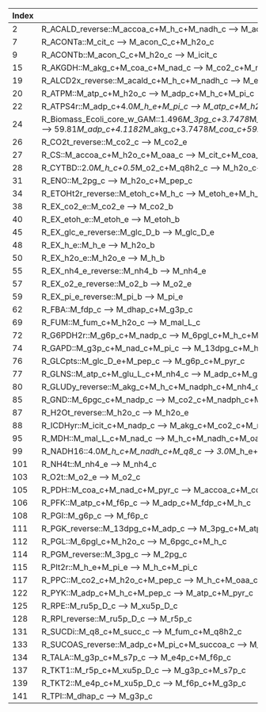 Index | Reaction | Flux (mmol/gDW-hr)
--- | --- | ---
2 | R_ACALD_reverse::M_accoa_c+M_h_c+M_nadh_c --> M_acald_c+M_coa_c+M_nad_c | 1.4115389192267214
7 | R_ACONTa::M_cit_c --> M_acon_C_c+M_h2o_c | 5.460366178813595
9 | R_ACONTb::M_acon_C_c+M_h2o_c --> M_icit_c | 5.460366178813595
15 | R_AKGDH::M_akg_c+M_coa_c+M_nad_c --> M_co2_c+M_nadh_c+M_succoa_c | 4.577596571200539
19 | R_ALCD2x_reverse::M_acald_c+M_h_c+M_nadh_c --> M_etoh_c+M_nad_c | 1.4115389192267214
20 | R_ATPM::M_atp_c+M_h2o_c --> M_adp_c+M_h_c+M_pi_c | 8.39
22 | R_ATPS4r::M_adp_c+4.0*M_h_e+M_pi_c --> M_atp_c+M_h2o_c+3.0*M_h_c | 42.06386125537697
24 | R_Biomass_Ecoli_core_w_GAM::1.496*M_3pg_c+3.7478*M_accoa_c+59.81*M_atp_c+0.361*M_e4p_c+0.0709*M_f6p_c+0.129*M_g3p_c+0.205*M_g6p_c+0.2557*M_gln_L_c+4.9414*M_glu_L_c+59.81*M_h2o_c+3.547*M_nad_c+13.0279*M_nadph_c+1.7867*M_oaa_c+0.5191*M_pep_c+2.8328*M_pyr_c+0.8977*M_r5p_c --> 59.81*M_adp_c+4.1182*M_akg_c+3.7478*M_coa_c+59.81*M_h_c+3.547*M_nadh_c+13.0279*M_nadp_c+59.81*M_pi_c | 0.8182126310251704
26 | R_CO2t_reverse::M_co2_c --> M_co2_e | 22.35747454195492
27 | R_CS::M_accoa_c+M_h2o_c+M_oaa_c --> M_cit_c+M_coa_c+M_h_c | 5.460366178813595
28 | R_CYTBD::2.0*M_h_c+0.5*M_o2_c+M_q8h2_c --> M_h2o_c+2.0*M_h_e+M_q8_c | 40.0
31 | R_ENO::M_2pg_c --> M_h2o_c+M_pep_c | 15.025639429995445
34 | R_ETOHt2r_reverse::M_etoh_c+M_h_c --> M_etoh_e+M_h_e | 1.4115389192267214
38 | R_EX_co2_e::M_co2_e --> M_co2_b | 22.35747454195492
40 | R_EX_etoh_e::M_etoh_e --> M_etoh_b | 1.4115389192267214
45 | R_EX_glc_e_reverse::M_glc_D_b --> M_glc_D_e | 10.0
48 | R_EX_h_e::M_h_e --> M_h2o_b | 16.413345378364934
50 | R_EX_h2o_e::M_h2o_e --> M_h_b | 26.906123712167958
55 | R_EX_nh4_e_reverse::M_nh4_b --> M_nh4_e | 4.461549834454049
57 | R_EX_o2_e_reverse::M_o2_b --> M_o2_e | 20.0
59 | R_EX_pi_e_reverse::M_pi_b --> M_pi_e | 3.0099588057523023
62 | R_FBA::M_fdp_c --> M_dhap_c+M_g3p_c | 7.610864058982574
69 | R_FUM::M_fum_c+M_h2o_c --> M_mal_L_c | 4.577596571200539
72 | R_G6PDH2r::M_g6p_c+M_nadp_c --> M_6pgl_c+M_h_c+M_nadph_c | 4.725779510810068
74 | R_GAPD::M_g3p_c+M_nad_c+M_pi_c --> M_13dpg_c+M_h_c+M_nadh_c | 16.249685526009102
76 | R_GLCpts::M_glc_D_e+M_pep_c --> M_g6p_c+M_pyr_c | 10.0
77 | R_GLNS::M_atp_c+M_glu_L_c+M_nh4_c --> M_adp_c+M_gln_L_c+M_h_c+M_pi_c | 0.20921696975313606
80 | R_GLUDy_reverse::M_akg_c+M_h_c+M_nadph_c+M_nh4_c --> M_glu_L_c+M_h2o_c+M_nadp_c | 4.252332864700913
85 | R_GND::M_6pgc_c+M_nadp_c --> M_co2_c+M_nadph_c+M_ru5p_D_c | 4.725779510810068
87 | R_H2Ot_reverse::M_h2o_c --> M_h2o_e | 26.906123712167958
88 | R_ICDHyr::M_icit_c+M_nadp_c --> M_akg_c+M_co2_c+M_nadph_c | 5.460366178813595
95 | R_MDH::M_mal_L_c+M_nad_c --> M_h_c+M_nadh_c+M_oaa_c | 4.577596571200539
99 | R_NADH16::4.0*M_h_c+M_nadh_c+M_q8_c --> 3.0*M_h_e+M_nad_c+M_q8h2_c | 35.42240342879946
101 | R_NH4t::M_nh4_e --> M_nh4_c | 4.461549834454049
103 | R_O2t::M_o2_e --> M_o2_c | 20.0
105 | R_PDH::M_coa_c+M_nad_c+M_pyr_c --> M_accoa_c+M_co2_c+M_nadh_c | 9.93840239659645
106 | R_PFK::M_atp_c+M_f6p_c --> M_adp_c+M_fdp_c+M_h_c | 7.610864058982574
108 | R_PGI::M_g6p_c --> M_f6p_c | 5.106486899829772
111 | R_PGK_reverse::M_13dpg_c+M_adp_c --> M_3pg_c+M_atp_c | 16.249685526009102
112 | R_PGL::M_6pgl_c+M_h2o_c --> M_6pgc_c+M_h_c | 4.725779510810068
114 | R_PGM_reverse::M_3pg_c --> M_2pg_c | 15.025639429995445
115 | R_PIt2r::M_h_e+M_pi_e --> M_h_c+M_pi_c | 3.0099588057523023
117 | R_PPC::M_co2_c+M_h2o_c+M_pep_c --> M_h_c+M_oaa_c+M_pi_c | 2.344670115465728
122 | R_PYK::M_adp_c+M_h_c+M_pep_c --> M_atp_c+M_pyr_c | 2.2562351377645524
125 | R_RPE::M_ru5p_D_c --> M_xu5p_D_c | 2.5623884346924863
128 | R_RPI_reverse::M_ru5p_D_c --> M_r5p_c | 2.163391076117582
131 | R_SUCDi::M_q8_c+M_succ_c --> M_fum_c+M_q8h2_c | 4.577596571200539
133 | R_SUCOAS_reverse::M_adp_c+M_pi_c+M_succoa_c --> M_atp_c+M_coa_c+M_succ_c | 4.577596571200539
134 | R_TALA::M_g3p_c+M_s7p_c --> M_e4p_c+M_f6p_c | 1.4288815972462865
137 | R_TKT1::M_r5p_c+M_xu5p_D_c --> M_g3p_c+M_s7p_c | 1.4288815972462865
139 | R_TKT2::M_e4p_c+M_xu5p_D_c --> M_f6p_c+M_g3p_c | 1.1335068374461998
141 | R_TPI::M_dhap_c --> M_g3p_c | 7.610864058982574
